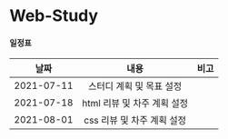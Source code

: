 # Web-Study

#### 일정표
|날짜|내용|비고|
|:---:|:---:|:---:|
|2021-07-11|스터디 계획 및 목표 설정||
|2021-07-18|html 리뷰 및 차주 계획 설정||
|2021-08-01|css 리뷰 및 차주 계획 설정||
